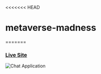 <<<<<<< HEAD
# metaverse-madness
=======

### [Live Site](https://metaverse-sage-psi.vercel.app/)

![Chat Application](https://i.ibb.co/sbSHWH0/Thumbnail-1.png)
